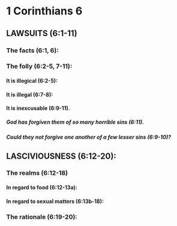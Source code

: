 ---
---
# 1 Corinthians 6 
## LAWSUITS (6:1-11) 
###  The facts (6:1, 6): 
###  The folly (6:2-5, 7-11): 
####  It is illogical (6:2-5): 
####  It is illegal (6:7-8): 
####  It is inexcusable (6:9-11). 
#####  God has forgiven them of so many horrible sins (6:11). 
#####  Could they not forgive one another of a few lesser sins (6:9-10)? 
## LASCIVIOUSNESS (6:12-20): 
###  The realms (6:12-18) 
####  In regard to food (6:12-13a): 
####  In regard to sexual matters (6:13b-18): 
###  The rationale (6:19-20): 
